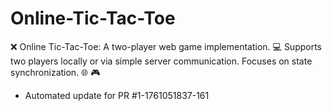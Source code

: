 # Online-Tic-Tac-Toe
❌ Online Tic-Tac-Toe: A two-player web game implementation. 💻 Supports two players locally or via simple server communication. Focuses on state synchronization. 🌐 🎮


- Automated update for PR #1-1761051837-161